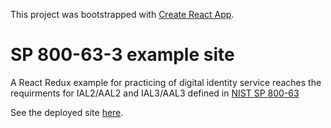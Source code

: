 This project was bootstrapped with [Create React App](https://github.com/facebookincubator/create-react-app).

# SP 800-63-3 example site
A React Redux example for practicing of digital identity service reaches the requirments for IAL2/AAL2 and IAL3/AAL3 defined in [NIST SP 800-63](https://pages.nist.gov/800-63-3/)

See the deployed site [here](https://sp800-63-example-site.firebaseapp.com).